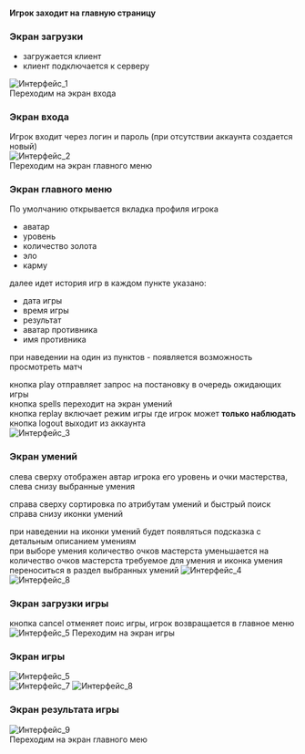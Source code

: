 #### Игрок заходит на главную страницу
### Экран загрузки 
*   загружается клиент
*   клиент подключается к серверу

![Интерфейс_1](/media/interface/1.png)  
Переходим на экран входа

### Экран входа  
Игрок входит через логин и пароль (при отсутствии аккаунта создается новый)  
![Интерфейс_2](/media/interface/2.png)  
Переходим на экран главного меню  

### Экран главного меню  
По умолчанию открывается вкладка профиля игрока
*   аватар
*   уровень
*   количество золота
*   эло 
*   карму

далее идет история игр
в каждом пункте указано:  
*   дата игры 
*   время игры
*   результат
*   аватар противника
*   имя противника

при наведении на один из пунктов - появляется возможность просмотреть матч  

кнопка play отправляет запрос на постановку в очередь ожидающих игры  
кнопка spells переходит на экран умений  
кнопка replay включает режим игры где игрок может **только наблюдать**  
кнопка logout выходит из аккаунта  
![Интерфейс_3](/media/interface/3.png)  

### Экран умений  
слева сверху отображен автар игрока его уровень и очки мастерства,  
слева снизу  выбранные умения  

справа сверху сортировка по атрибутам умений и быстрый поиск  
справа снизу иконки умений  

при наведении на иконки умений будет появляться подсказка с детальным описанием умениям  
при выборе умения количество очков мастерста уменьшается на количество очков мастерста требуемое для умения и иконка умения переноситься в раздел выбранных умений
![Интерфейс_4](/media/interface/4.png)  
![Интерфейс_8](/media/interface/8.png)  

### Экран загрузки игры  
кнопка cancel отменяет поис игры, игрок возвращается в главное меню
![Интерфейс_5](/media/interface/5.png) 
Переходим на экран игры  


### Экран игры  


![Интерфейс_5](/media/interface/6.png)  
![Интерфейс_7](/media/interface/7.png)
![Интерфейс_8](/media/interface/8.png)  

### Экран результата игры  

![Интерфейс_9](/media/interface/9.png)  
Переходим на экран главного мею  

